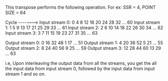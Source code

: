 This transpose performs the following operation. For ex: SSR = 4, POINT SIZE = 64

Cycle ------->
Input stream 0: 0 4 8 12 16 20 24 28 32 ... 60
Input stream 1: 1 5 9 13 17 21 25 29 33 ... 61
Input stream 2: 2 6 10 14 18 22 26 30 34 ... 62
Input stream 3: 3 7 11 15 19 23 27 31 35 ... 63

Output stream 0: 0 16 32 48 1 17 ... 51
Output stream 1: 4 20 36 52 5 21 ... 55
Output stream 2: 8 24 40 56 9 25 ... 59
Output stream 3: 12 28 44 60 13 29 ... 63

i.e, Upon interleaving the output data from all the streams, you get the all the input data from input stream 0, followed by the input data from input stream 1 and so on.